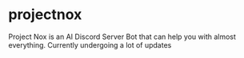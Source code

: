 # projectnox
Project Nox is an AI Discord Server Bot that can help you with almost everything. Currently undergoing a lot of updates
